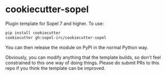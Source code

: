 # cookiecutter-sopel
Plugin template for Sopel 7 and higher. To use:

```sh
pip install cookiecutter
cookiecutter gh:sopel-irc/cookiecutter-sopel
```

You can then release the module on PyPI in the normal Python way.

Obviously, you can modify anything that the template builds, so don't feel
constrained to this one way of doing things. Please do submit PRs to this repo
if you think the template can be improved.

